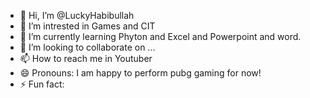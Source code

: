 - 👋 Hi, I’m @LuckyHabibullah
- 👀 I’m intrested in Games and CIT 
- 🌱 I’m currently learning Phyton and Excel and Powerpoint and word.
- 💞️ I’m looking to collaborate on ...
- 📫 How to reach me in Youtuber   
- 😄 Pronouns: I am happy to perform pubg gaming for now!
- ⚡ Fun fact: 

<!---
LuckyHabibullah/LuckyHabibullah is a ✨ special ✨ repository because its `README.md` (this file) appears on your GitHub profile.
You can click the Preview link to take a look at your changes.
--->
